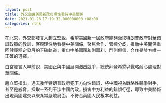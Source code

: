 ```yaml
---
layout: post
title: 外交部冀美國新政府理性看待中美關係
date: 2021-01-26 17:19:32.000000000 +08:00
categories: rthk
---
```


在北京，外交部發言人趙立堅說，希望美國新一屆政府能夠汲取特朗普政府對華錯誤政策的教訓，客觀理性地看待中美關係，聚焦合作、管控分歧，推動中美關係重回健康穩定發展的正確軌道，重申中美兩國和則兩利，鬥則俱傷，合作是雙方唯一正確的選擇。

白宮發言人早前說，美國正與中國展開激烈競爭，總統拜登希望以戰略耐心處理對華關係。

趙立堅指出，過去幾年特朗普政府犯下方向性錯誤，將中國視為戰略性競爭對手，甚至是威脅，採取一系列干涉中國內政，損害中方利益的錯誤行徑，導致中美關係出現兩國建交以來異常嚴峻局面，不符合兩國人民根本利益。
